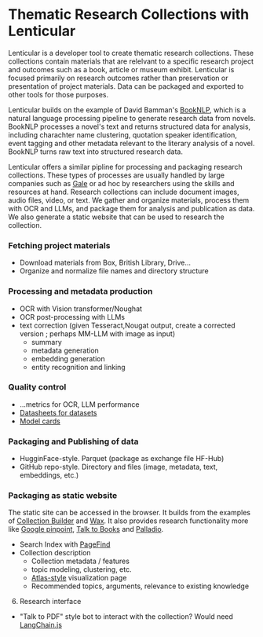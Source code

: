 # Thematic Research Collections with Lenticular

Lenticular is a developer tool to create thematic research collections. These collections contain materials that are relelvant to a specific research project and outcomes such as a book, article or museum exhibit. Lenticular is focused primarily on research outcomes rather than preservation or presentation of project materials. Data can be packaged and exported to other tools for those purposes. 

Lenticular builds on the example of David Bamman's [BookNLP](https://github.com/booknlp/booknlp), which is a natural language processing pipeline to generate research data from novels. BookNLP processes a novel's text and returns structured data for analysis, including charachter name clustering, quotation speaker identification, event tagging and other metadata relevant to the literary analysis of a novel. BookNLP turns raw text into structured research data. 

Lenticular offers a similar pipline for processing and packaging research collections. These types of processes are usually handled by large companies such as [Gale](https://www.gale.com/intl/archives-explored/behind-the-scenes/creating-a-digital-archive-technical) or ad hoc by researchers using the skills and resources at hand. Research collections can include document images, audio files, video, or text. We gather and organize materials, process them with OCR and LLMs, and package them for analysis and publication as data. We also generate a static website that can be used to research the collection.


### Fetching project materials
- Download materials from Box, British Library, Drive...
- Organize and normalize file names and directory structure

### Processing and metadata production
- OCR with Vision transformer/Noughat 
- OCR post-processing with LLMs
- text correction (given Tesseract,Nougat output, create a corrected version ; perhaps MM-LLM with image as input)
  - summary 
  - metadata generation
  - embedding generation 
  - entity recognition and linking 
### Quality control
  - ...metrics for OCR, LLM performance
  - [Datasheets for datasets](https://arxiv.org/abs/1803.09010)
  - [Model cards](https://huggingface.co/docs/hub/model-cards)
### Packaging and Publishing of data 
- HugginFace-style. Parquet (package as exchange file HF-Hub)
- GitHub repo-style. Directory and files (image, metadata, text, embeddings, etc.)

### Packaging as static website 
The static site can be accessed in the browser. It builds from the examples of [Collection Builder](https://collectionbuilder.github.io/) and [Wax](https://minicomp.github.io/wax/). It also provides research functionality more like [Google pinpoint](https://journaliststudio.google.com/pinpoint/about), [Talk to Books](https://books.google.com/talktobooks/) and [Palladio](https://hdlab.stanford.edu/palladio/).
-  Search Index with [PageFind](https://pagefind.app/)
- Collection description
  - Collection metadata / features
  - topic modeling, clustering, etc.
  - [Atlas-style](https://atlas.nomic.ai/) visualization page
  - Recommended topics, arguments, relevance to existing knowledge
6. Research interface
  - "Talk to PDF" style bot to interact with the collection? Would need [LangChain.js](https://js.langchain.com/docs/get_started/introduction) 
